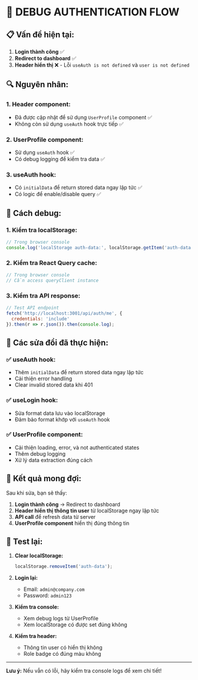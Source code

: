 # 🐛 **DEBUG AUTHENTICATION FLOW**

## 📋 **Vấn đề hiện tại:**

1. **Login thành công** ✅
2. **Redirect to dashboard** ✅  
3. **Header hiển thị** ❌ - Lỗi `useAuth is not defined` và `user is not defined`

## 🔍 **Nguyên nhân:**

### **1. Header component:**
- Đã được cập nhật để sử dụng `UserProfile` component ✅
- Không còn sử dụng `useAuth` hook trực tiếp ✅

### **2. UserProfile component:**
- Sử dụng `useAuth` hook ✅
- Có debug logging để kiểm tra data ✅

### **3. useAuth hook:**
- Có `initialData` để return stored data ngay lập tức ✅
- Có logic để enable/disable query ✅

## 🧪 **Cách debug:**

### **1. Kiểm tra localStorage:**
```javascript
// Trong browser console
console.log('localStorage auth-data:', localStorage.getItem('auth-data'));
```

### **2. Kiểm tra React Query cache:**
```javascript
// Trong browser console
// Cần access queryClient instance
```

### **3. Kiểm tra API response:**
```javascript
// Test API endpoint
fetch('http://localhost:3001/api/auth/me', {
  credentials: 'include'
}).then(r => r.json()).then(console.log);
```

## 🔧 **Các sửa đổi đã thực hiện:**

### ✅ **useAuth hook:**
- Thêm `initialData` để return stored data ngay lập tức
- Cải thiện error handling
- Clear invalid stored data khi 401

### ✅ **useLogin hook:**
- Sửa format data lưu vào localStorage
- Đảm bảo format khớp với `useAuth` hook

### ✅ **UserProfile component:**
- Cải thiện loading, error, và not authenticated states
- Thêm debug logging
- Xử lý data extraction đúng cách

## 🎯 **Kết quả mong đợi:**

Sau khi sửa, bạn sẽ thấy:

1. **Login thành công** → Redirect to dashboard
2. **Header hiển thị thông tin user** từ localStorage ngay lập tức
3. **API call** để refresh data từ server
4. **UserProfile component** hiển thị đúng thông tin

## 🚀 **Test lại:**

1. **Clear localStorage:**
   ```javascript
   localStorage.removeItem('auth-data');
   ```

2. **Login lại:**
   - Email: `admin@company.com`
   - Password: `admin123`

3. **Kiểm tra console:**
   - Xem debug logs từ UserProfile
   - Xem localStorage có được set đúng không

4. **Kiểm tra header:**
   - Thông tin user có hiển thị không
   - Role badge có đúng màu không

---

**Lưu ý:** Nếu vẫn có lỗi, hãy kiểm tra console logs để xem chi tiết!
